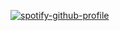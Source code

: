 



[![spotify-github-profile](https://spotify-github-profile.vercel.app/api/view?uid=31uvfhqvjtnyqavcedtwlkak43iy&cover_image=true&theme=default&show_offline=false&background_color=121212&interchange=false)](https://github.com/kittinan/spotify-github-profile)
